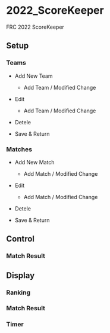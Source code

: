 # 2022_ScoreKeeper
FRC 2022 ScoreKeeper

## Setup

### Teams
- Add New Team
    - Add Team / Modified Change

- Edit
    - Add Team / Modified Change

- Detele
    
- Save & Return

    
### Matches
- Add New Match
    - Add Match / Modified Change
    
- Edit
    - Add Match / Modified Change

- Detele
    
- Save & Return


## Control

### Match Result

## Display

### Ranking

### Match Result

### Timer
